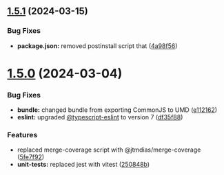 ## [1.5.1](https://github.com/feedzai/react-a11y-tools/compare/v1.5.0...v1.5.1) (2024-03-15)


### Bug Fixes

* **package.json:** removed postinstall script that ([4a98f56](https://github.com/feedzai/react-a11y-tools/commit/4a98f56d67bfa9edf0d062174e41eea86898bd8f))

# [1.5.0](https://github.com/feedzai/react-a11y-tools/compare/v1.4.1...v1.5.0) (2024-03-04)


### Bug Fixes

* **bundle:** changed bundle from exporting CommonJS to UMD ([e112162](https://github.com/feedzai/react-a11y-tools/commit/e11216274997e92cefc503fe4467d5bd0b989d22))
* **eslint:** upgraded [@typescript-eslint](https://github.com/typescript-eslint) to version 7 ([df35f88](https://github.com/feedzai/react-a11y-tools/commit/df35f882f14784424134746e3561b5a82ce88b5f))


### Features

* replaced merge-coverage script with @jtmdias/merge-coverage ([5fe7f92](https://github.com/feedzai/react-a11y-tools/commit/5fe7f92e1006b219b4fed4ed21a0c5e1ec221217))
* **unit-tests:** replaced jest with vitest ([250848b](https://github.com/feedzai/react-a11y-tools/commit/250848b0836c0d9c2d220d4ed66686affcac673a))
